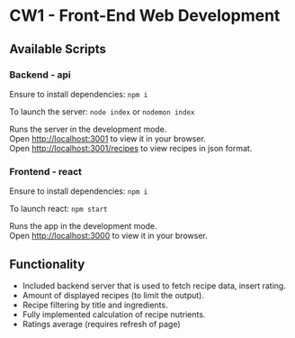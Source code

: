 # CW1 - Front-End Web Development

## Available Scripts

### Backend - api

Ensure to install dependencies:
`npm i`

To launch the server:
`node index` or `nodemon index`

Runs the server in the development mode.\
Open [http://localhost:3001](http://localhost:3001) to view it in your browser.\
Open [http://localhost:3001/recipes](http://localhost:3001/recipes) to view recipes in json format.

### Frontend - react

Ensure to install dependencies:
`npm i`

To launch react:
`npm start`

Runs the app in the development mode.\
Open [http://localhost:3000](http://localhost:3000) to view it in your browser.

## Functionality

- Included backend server that is used to fetch recipe data, insert rating.
- Amount of displayed recipes (to limit the output).
- Recipe filtering by title and ingredients.
- Fully implemented calculation of recipe nutrients.
- Ratings average (requires refresh of page)
